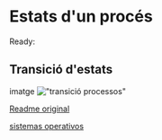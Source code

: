 # Estats d'un procés

Ready:

## Transició d'estats

imatge
!["transició processos"](transicio.jpg)


[Readme original](../../README.md)

[sistemas operativos](../sistemas)

